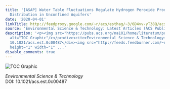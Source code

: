 ```yaml
---
title: '[ASAP] Water Table Fluctuations Regulate Hydrogen Peroxide Production and
  Distribution in Unconfined Aquifers'
date: '2020-04-01'
linkTitle: http://feedproxy.google.com/~r/acs/esthag/~3/6D4vv-yT38Q/acs.est.0c00487
source: 'Environmental Science & Technology: Latest Articles (ACS Publications)'
description: '<p><img src="https://pubs.acs.org/na101/home/literatum/publisher/achs/journals/content/esthag/0/esthag.ahead-of-print/acs.est.0c00487/20200401/images/medium/es0c00487_0006.gif"
  alt="TOC Graphic"/></p><div><cite>Environmental Science & Technology</cite></div><div>DOI:
  10.1021/acs.est.0c00487</div><img src="http://feeds.feedburner.com/~r/acs/esthag/~4/6D4vv-yT38Q"
  height="1" width="1" ...'
disable_comments: true
---
```

<p><img src="https://pubs.acs.org/na101/home/literatum/publisher/achs/journals/content/esthag/0/esthag.ahead-of-print/acs.est.0c00487/20200401/images/medium/es0c00487_0006.gif" alt="TOC Graphic"/></p><div><cite>Environmental Science & Technology</cite></div><div>DOI: 10.1021/acs.est.0c00487</div><img src="http://feeds.feedburner.com/~r/acs/esthag/~4/6D4vv-yT38Q" height="1" width="1" ...